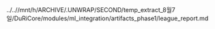 ../..//mnt/h/ARCHIVE/.UNWRAP/SECOND/temp_extract_8월7일/DuRiCore/modules/ml_integration/artifacts_phase1/league_report.md